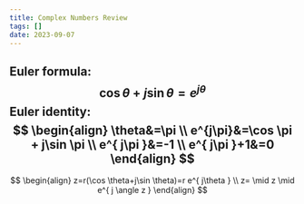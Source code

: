 ```yaml
---
title: Complex Numbers Review
tags: []
date: 2023-09-07
---
```

Euler formula:
$$
\cos \theta + j\sin \theta=e^{j\theta}
$$
Euler identity:
$$
\begin{align}
\theta&=\pi \\
e^{j\pi}&=\cos \pi + j\sin \pi \\
e^{ j\pi }&=-1 \\
e^{ j\pi }+1&=0
\end{align}
$$
---
$$
\begin{align}
z=r(\cos \theta+j\sin \theta)=r e^{ j\theta } \\
z= \mid z \mid e^{ j \angle z }
\end{align}
$$

